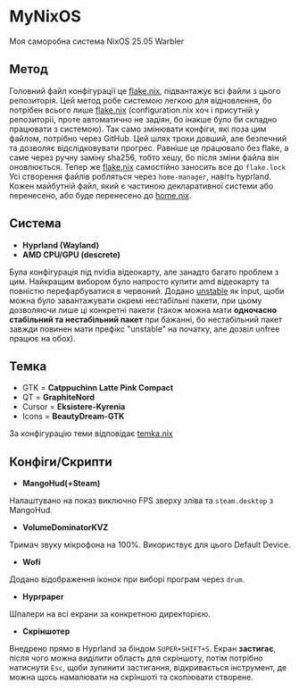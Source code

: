 # MyNixOS
Моя саморобна система NixOS 25.05 Warbler
## Метод
Головний файл конфігурації це [flake.nix](/etc/nixos/flake.nix), підвантажує всі файли з цього репозиторія. Цей метод робе системою легкою для відновлення, бо потрібен всього лише [flake.nix](/etc/nixos/flake.nix) (configuration.nix хоч і присутній у репозиторії, проте автоматично не задіян, бо інакше було би складно працювати з системою). Так само змінювати конфіги, які поза цим файлом, потрібно через GitHub. Цей шлях трохи довший, але безпечний та дозволяє відслідковувати прогрес. Равніше це працювало без flake, а саме через ручну заміну sha256, тобто хешу, бо після зміни файла він оновлюється. Тепер же [flake.nix](/etc/nixos/flake.nix) самостійно заносить все до ```flake.lock``` Усі створення файлів робляться через ```home-manager```, навіть hyprland. Кожен майбутній файл, який є частиною декларативної системи або перенесено, або буде перенесено до [home.nix](/etc/nixos/home.nix).
## Система
- **Hyprland (Wayland)**
- **AMD CPU/GPU (descrete)**

Була конфігурація під nvidia відеокарту, але занадто багато проблем з цим. Найкращим вибором було напросто купити amd відеокарту та повністю перефарбуватися в червоний. Додано [unstable](/etc/nixos/flake.nix)  як input, щоби можна було завантажувати окремі нестабільні пакети, при цьому дозволяючи лише ці конкретні пакети (також можна мати **одночасно стабільний та нестабільний пакет** при бажанні, бо нестабільний пакет завжди повинен мати префікс "unstable" на початку, але дозвіл unfree працює на обох).
## Темка
- GTK = **Catppuchinn Latte Pink Compact**
- QT = **GraphiteNord**
- Cursor = **Eksistere-Kyrenia**
- Icons = **BeautyDream-GTK**

За конфігурацію теми відповідає [temka.nix](/etc/nixos/temka/temka.nix)
## Конфіги/Скрипти
- **MangoHud(+Steam)**

Налаштувано на показ виключно FPS зверху зліва та ```steam.desktop``` з MangoHud.
- **VolumeDominatorKVZ**

Тримач звуку мікрофона на 100%. Використвує для цього Default Device.

- **Wofi**

Додано відображення іконок при виборі програм через ```drum```.

- **Hyprpaper**

Шпалери на всі екрани за конкретною директорією.

- **Скріншотер**

Внедрено прямо в Hyprland за біндом ```SUPER+SHIFT+S```. Екран **застигає**, після чого можна виділити область для скріншоту, потім потрібно натиснути ```Esc```, щоби зупинити застигання, відкривається інструмент, де можна щось намалювати на скріншоті та скопіювати створене.
